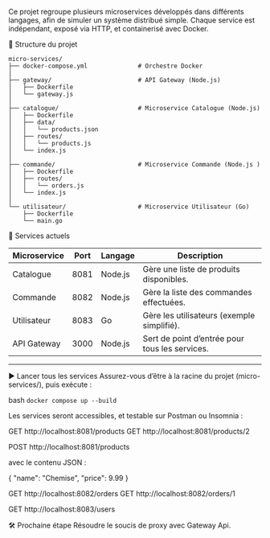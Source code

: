 Ce projet regroupe plusieurs microservices développés dans différents langages, afin de simuler un système distribué simple. Chaque service est indépendant, exposé via HTTP, et containerisé avec Docker.

📁 Structure du projet

```
micro-services/
├── docker-compose.yml              # Orchestre Docker
│
├── gateway/                        # API Gateway (Node.js)
│   ├── Dockerfile
│   └── gateway.js
│
├── catalogue/                      # Microservice Catalogue (Node.js)
│   ├── Dockerfile
│   ├── data/
│   │   └── products.json
│   ├── routes/
│   │   └── products.js
│   └── index.js
│
├── commande/                       # Microservice Commande (Node.js )
│   ├── Dockerfile
│   ├── routes/
│   │   └── orders.js
│   └── index.js
│
└── utilisateur/                    # Microservice Utilisateur (Go)
    ├── Dockerfile
    └── main.go

```

🔧 Services actuels

| Microservice | Port | Langage | Description                                    |
| ------------ | ---- | ------- | ---------------------------------------------- |
| Catalogue    | 8081 | Node.js | Gère une liste de produits disponibles.        |
| Commande     | 8082 | Node.js | Gère la liste des commandes effectuées.        |
| Utilisateur  | 8083 | Go      | Gère les utilisateurs (exemple simplifié).     |
| API Gateway  | 3000 | Node.js | Sert de point d’entrée pour tous les services. |

---

▶️ Lancer tous les services
Assurez-vous d’être à la racine du projet (micro-services/), puis exécute :

bash
`docker compose up --build`

Les services seront accessibles, et testable sur Postman ou Insomnia :

GET http://localhost:8081/products
GET http://localhost:8081/products/2

POST http://localhost:8081/products

avec le contenu JSON :

{
"name": "Chemise",
"price": 9.99
}

GET http://localhost:8082/orders
GET http://localhost:8082/orders/1

GET http://localhost:8083/users

🛠️ Prochaine étape
Résoudre le soucis de proxy avec Gateway Api.
